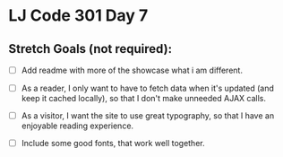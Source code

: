 # LJ Code 301 Day 7

## Stretch Goals (not required):

- [ ] Add readme with more of the showcase what i am different.

- [ ]  As a reader, I only want to have to fetch data when it's updated (and keep it cached locally), so that I don't make unneeded AJAX calls.
- [ ]  As a visitor, I want the site to use great typography, so that I have an enjoyable reading experience.
- [ ] Include some good fonts, that work well together.
